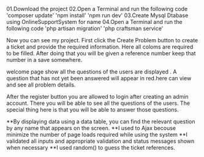 01.Download the project
02.Open a Terminal and run the following code
'composer update'
'npm install'
'npm run dev'
03.Create Mysql Dtabase using OnlineSupportSystem for name
04.Open a Terminal and run the following code
'php artisan migration'
'php craftsman service'


Now you can see my project. First click the Create Problem button to create a ticket and provide the required information. Here all coloms are required to be filled. After doing that you will be given a reference number keep that number in a save somewhere.

welcome page show all the questions of the users are displayed . A question that has not yet been answered will appear in red.here can view and see all problem details.

After the register button you are allowed to login after creating an admin account. There you will be able to see all the questions of the users. The special thing here is that you will be able to answer those questions.

**By displaying data using a data table, you can find the relevant question by any name that appears on the screen.
**I used to Ajax becouse minimize the number of page loads required while using the system 
**I validated all inputs and appropriate validation and status messages shown when necessary
**I used random() to guess the ticket references.
